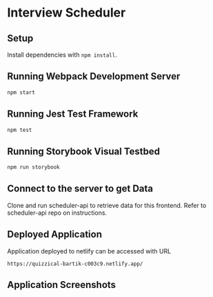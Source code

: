 # Interview Scheduler

## Setup

Install dependencies with `npm install`.

## Running Webpack Development Server

```sh
npm start
```

## Running Jest Test Framework

```sh
npm test
```

## Running Storybook Visual Testbed

```sh
npm run storybook
```

## Connect to the server to get Data

Clone and run scheduler-api to retrieve data for this frontend. Refer to scheduler-api repo on instructions. 

## Deployed Application
Application deployed to netlify can be accessed with URL
```
https://quizzical-bartik-c003c9.netlify.app/
```

## Application Screenshots
